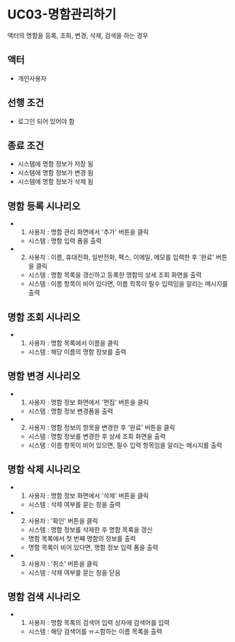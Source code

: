 # UC03-명함관리하기
액터의 명함을 등록, 조회, 변경, 삭제, 검색을 하는 경우

## 액터
- 개인사용자

## 선행 조건
- 로그인 되어 있어야 함

## 종료 조건
- 시스템에 명함 정보가 저장 됨
- 시스템에 명함 정보가 변경 됨
- 시스템에 명함 정보가 삭제 됨

## 명함 등록 시나리오

- 1. 사용자 : 명함 관리 화면에서 '추가' 버튼을 클릭
   - 시스템 : 명함 입력 폼을 출력
- 2. 사용자 : 이름, 휴대전화, 일반전화, 팩스, 이메일, 메모를 입력한 후
    '완료' 버튼을 클릭
   - 시스템 : 명함 목록을 갱신하고 등록한 명함의 상세 조회 화면을 출력
   - 시스템 : 이름 항목이 비어 있다면, 이름 학목이 필수 입력임을 알리는 
    메시지를 출력

## 명함 조회 시나리오

- 1. 사용자 : 명함 목록에서 이름을 클릭
   - 시스템 : 해당 이름의 명함 정보를 출력

## 명함 변경 시나리오

- 1. 사용자 : 명함 정보 화면에서 '편집' 버튼을 클릭
   - 시스템 : 명함 정보 변경폼을 출력
   
- 2. 사용자 : 명함 정보의 항목을 변경한 후 '완료' 버튼을 클릭
   - 시스템 : 명함 정보를 변경한 후 상세 조회 화면을 출력
   - 시스템 : 이름 항목이 비어 있으면, 필수 입력 항목임을 알리는 
    메시지를 출력   

## 명함 삭제 시나리오

- 1. 사용자 : 명함 정보 화면에서 '삭제' 버튼을 클릭
   - 시스템 : 삭제 여부를 묻는 창을 출력
   
- 2. 사용자 : '확인' 버튼을 클릭
   - 시스템 : 명함 정보를 삭제한 후 명함 목록을 갱신
    - 명함 목록에서 첫 번째 명함의 정보를 출력
    - 명함 목록이 비어 있다면, 명함 정보 입력 폼을 출력
- 3. 사용자 : '취소' 버튼을 클릭 
   - 시스템 : 삭제 여부를 묻는 창을 닫음   
       
## 명함 검색 시나리오

- 1. 사용자 : 명함 목록의 검색어 입력 상자에 검색어를 입력
   - 시스템 : 해당 검색어를 ㅠㅗ함하는 이름 목록을 출력       